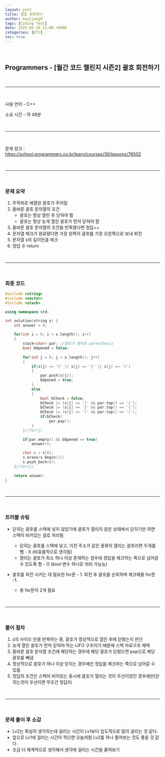 ```yaml
---
layout: post
title: 괄호 회전하기
author: munjjang9
tags: [Coding Test]
date: 2025-05-29 11:00 +0900
categories: [ETC]
toc: true
---
```


<br>

## Programmers - [월간 코드 챌린지 시즌2] 괄호 회전하기

<br>

---

<br>

사용 언어 - C++

소요 시간 - 약 48분

<br>

---

<br>

문제 링크 : https://school.programmers.co.kr/learn/courses/30/lessons/76502

<br>

---

<br>

### 문제 요약

1. 무작위로 배열된 괄호가 주어짐
2. 올바른 괄호 문자열의 조건
    - 괄호는 항상 열린 후 닫혀야 함
    - 괄호는 항상 늦게 열린 괄호가 먼저 닫혀야 함
3. 올바른 괄호 문자열의 조건을 만족했다면 정답++
4. 문자열 체크가 완료됐다면 가장 왼쪽의 괄호를 가장 오른쪽으로 보내 회전
5. 문자열 s의 길이만큼 체크
6. 정답 수 return

<br>

---

<br>

### 최종 코드

```cpp
#include <string>
#include <vector>
#include <stack>

using namespace std;

int solution(string s) {
    int answer = 0;
    
    for(int i = 0; i < s.length(); i++)
    {
        stack<char> par; //괄호가 영어로 parenthesis
        bool bOpened = false;
     
        for(int j = 0; j < s.length(); j++)
        {
            if(s[j] == '[' || s[j] == '{' || s[j] == '(')
            {
                par.push(s[j]);
                bOpened = true;
            }
            else
            {
                bool bCheck = false;
                bCheck |= (s[j] == ']' && par.top() == '[');
                bCheck |= (s[j] == '}' && par.top() == '{');
                bCheck |= (s[j] == ')' && par.top() == '(');
                if(bCheck)
                    par.pop();
            }
        }//for(j)
        
        if(par.empty() && bOpened == true)
            answer++;

        char c = s[0];
        s.erase(s.begin());
        s.push_back(c);
    }//for(i)
    
    return answer;
}
```

<br>

---

<br>

### 트러블 슈팅
- 닫히는 괄호를 스택에 넣지 않았기에 괄호가 열리지 않은 상태에서 닫히기만 하면 스택이 비어있는 걸로 처리됨
    - 닫히는 괄호를 스택에 넣고, 이전 주소가 같은 종류의 열리는 괄호라면 두개를 뺌 - X (비효율적으로 생각됨)
    - 열리는 괄호가 최소 하나 이상 존재하는 경우에 정답을 체크하는 쪽으로 넘어갈 수 있도록 함 - O (bool 변수 하나로 처리 가능능)

- 괄호를 회전 시키는 데 필요한 for문 - 1. 회전 후 괄호를 순회하며 체크해줄 for문 -1.
    - 총 for문이 2개 필요

<br>

---

<br>

### 풀이 절차
1. s의 사이즈 만큼 반복하는 중, 괄호가 정상적으로 열린 후에 닫혔는지 판단
2. 늦게 열린 괄호가 먼저 닫혀야 하는 LIFO 구조이기 때문에 스택 자료구조 채택
3. 올바른 괄호 문자열 조건에 해당하는 경우에 해당 괄호가 닫혔으면 pop으로 해당 괄호를 빼냄
4. 정상적으로 괄호가 하나 이상 닫히는 경우에만 정답을 체크하는 쪽으로 넘어갈 수 있음
5. 정답의 조건은 스택이 비어있는 동시에 괄호가 열리는 것이 우선이었던 경우에만(닫히는것이 우선이면 무조건 정답X)



<br>

---

<br>

### 문제 풀이 후 소감
- Lv2는 확실히 생각하는데 걸리는 시간이 Lv1보다 압도적으로 많이 걸리는 것 같다.
- 앞으로 Lv1에 걸리는 시간이 적으면 오늘처럼 Lv2를 하나 풀어보는 것도 좋을 것 같다.
- 조금 더 체계적으로 생각해서 생각에 걸리는 시간을 줄여보기